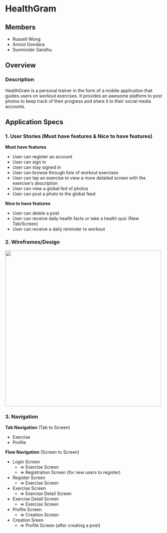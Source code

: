 # HealthGram

## Members
- Russell Wong
- Anmol Gondara
- Sunminder Sandhu

## Overview
### Description
HealthGram is a personal trainer in the form of a mobile application that guides users on workout exercises. It provides an awesome platform to post photos to keep track of their progress and share it to their social media accounts.

## Application Specs

### 1. User Stories (Must have features & Nice to have features)

**Must have features**
- User can register an account
- User can sign in
- User can stay signed in
- User can browse through lists of workout exercises
- User can tap an exercise to view a more detailed screen with the exercise's description
- User can view a global fed of photos
- User can post a photo to the global feed

**Nice to have features**
- User can delete a post
- User can receive daily health facts or take a health quiz (New Tab/Screen)
- User can receive a daily reminder to workout

### 2. Wireframes/Design

<img src="https://i.imgur.com/F4Nfp1n.jpg" width=500>

### 3. Navigation

**Tab Navigation** (Tab to Screen)

* Exercise
* Profile

**Flow Navigation** (Screen to Screen)

* Login Screen
   * => Exercise Screen
   * => Registration Screen (for new users to register)
* Register Screen
   * => Exercise Screen
* Exercise Screen
   * => Exercise Detail Screen
* Exercise Detail Screen
   * => Exercise Screen
* Profile Screen
   * => Creation Screen
* Creation Sreen
   * => Profile Screen (after creating a post)
